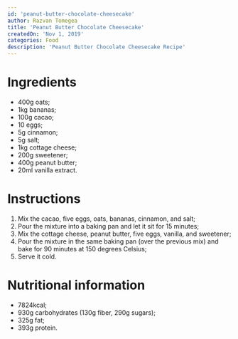 ```yaml
---
id: 'peanut-butter-chocolate-cheesecake'
author: Razvan Tomegea
title: 'Peanut Butter Chocolate Cheesecake'
createdOn: 'Nov 1, 2019'
categories: Food
description: 'Peanut Butter Chocolate Cheesecake Recipe'
---
```


# Ingredients

-   400g oats;
-   1kg bananas;
-   100g cacao;
-   10 eggs;
-   5g cinnamon;
-   5g salt;
-   1kg cottage cheese;
-   200g sweetener;
-   400g peanut butter;
-   20ml vanilla extract.

# Instructions

1.  Mix the cacao, five eggs, oats, bananas, cinnamon, and salt;
2.  Pour the mixture into a baking pan and let it sit for 15 minutes;
3.  Mix the cottage cheese, peanut butter, five eggs, vanilla, and sweetener;
4.  Pour the mixture in the same baking pan (over the previous mix) and bake for 90 minutes at 150 degrees Celsius;
5.  Serve it cold.

# Nutritional information

-   7824kcal;
-   930g carbohydrates (130g fiber, 290g sugars);
-   325g fat;
-   393g protein.
